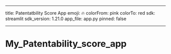 ---
title: Patentatbility Score App
emoji: 🔥
colorFrom: pink
colorTo: red
sdk: streamlit
sdk_version: 1.21.0
app_file: app.py
pinned: false

-----


# My_Patentability_score_app


